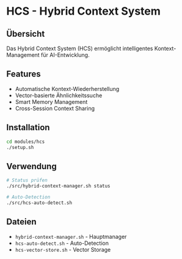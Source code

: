 # HCS - Hybrid Context System

## Übersicht
Das Hybrid Context System (HCS) ermöglicht intelligentes Kontext-Management für AI-Entwicklung.

## Features
- Automatische Kontext-Wiederherstellung
- Vector-basierte Ähnlichkeitssuche
- Smart Memory Management
- Cross-Session Context Sharing

## Installation
```bash
cd modules/hcs
./setup.sh
```

## Verwendung
```bash
# Status prüfen
./src/hybrid-context-manager.sh status

# Auto-Detection
./src/hcs-auto-detect.sh
```

## Dateien
- `hybrid-context-manager.sh` - Hauptmanager
- `hcs-auto-detect.sh` - Auto-Detection
- `hcs-vector-store.sh` - Vector Storage
